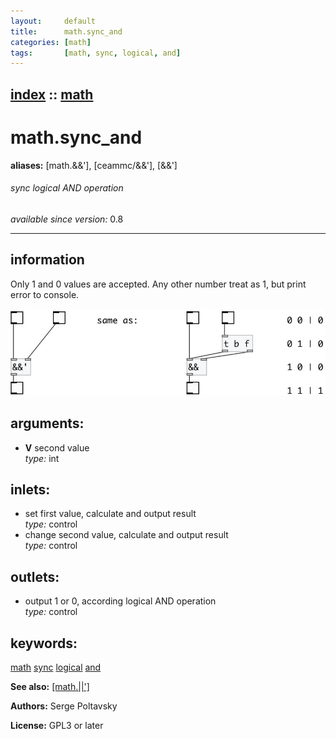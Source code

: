 ```yaml
---
layout:     default
title:      math.sync_and
categories: [math]
tags:       [math, sync, logical, and]
---
```

[index](index.html) :: [math](category_math.html)
---

# math.sync_and
**aliases:** [math.&amp;&amp;&#39;], [ceammc/&amp;&amp;&#39;], [&amp;&amp;&#39;]


###### sync logical AND operation

*available since version:* 0.8

---


## information
Only 1 and 0 values are accepted. Any other number treat as 1, but print error to console.


[![example](../examples/img/math.sync_and.jpg)](../examples/pd/math.sync_and.pd)



## arguments:

* **V**
second value<br>
_type:_ int<br>







## inlets:

* set first value, calculate and output result<br>
_type:_ control
* change second value, calculate and output result<br>
_type:_ control



## outlets:

* output 1 or 0, according logical AND operation<br>
_type:_ control



## keywords:

[math](keywords/math.html)
[sync](keywords/sync.html)
[logical](keywords/logical.html)
[and](keywords/and.html)



**See also:**
[\[math.||&#39;\]](math.%7C%7C%27.html)




**Authors:** Serge Poltavsky




**License:** GPL3 or later





